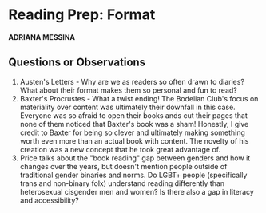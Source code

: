 # Reading Prep: Format

#### ADRIANA MESSINA
## Questions or Observations

1. Austen's Letters - Why are we as readers so often drawn to diaries? What about their format makes them so personal and fun to read?
2. Baxter's Procrustes - What a twist ending! The Bodelian Club's focus on materiality over content was ultimately their downfall in this case. Everyone was so afraid to open their books ands cut their pages that none of them noticed that Baxter's book was a sham! Honestly, I give credit to Baxter for being so clever and ultimately making something worth even more than an actual book with content. The novelty of his creation was a new concept that he took great advantage of.
3. Price talks about the "book reading"  gap between genders and how it changes over the years, but doesn't mention people outside of traditional gender binaries and norms. Do LGBT+ people (specifically trans and non-binary folx) understand reading differently than heterosexual cisgender men and women? Is there also a gap in literacy and accessibility?